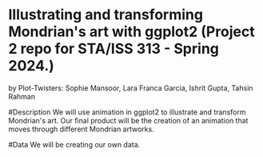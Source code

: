 # Illustrating and transforming Mondrian's art with ggplot2 (Project 2 repo for STA/ISS 313 - Spring 2024.)
by Plot-Twisters: Sophie Mansoor, Lara Franca Garcia, Ishrit Gupta, Tahsin Rahman


#Description
We will use animation in ggplot2 to illustrate and transform Mondrian's art. Our final product will be the creation of an animation that moves through different Mondrian artworks.


#Data
We will be creating our own data.